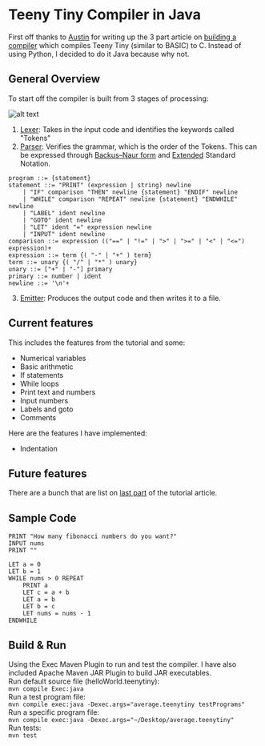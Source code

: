 # Teeny Tiny Compiler in Java
First off thanks to [Austin](https://austinhenley.com/index.html) for writing up the 3 part article on [building a compiler](https://austinhenley.com/blog/teenytinycompiler1.html) which compiles Teeny Tiny (similar to BASIC) to C.
Instead of using Python, I decided to do it Java because why not.

## General Overview
To start off the compiler is built from 3 stages of processing:

![alt text](https://austinhenley.com/blog/images/compilersteps.png)

1. [Lexer](https://austinhenley.com/blog/teenytinycompiler1.html): Takes in the input code and identifies the keywords called "Tokens"
2. [Parser](https://austinhenley.com/blog/teenytinycompiler2.html): Verifies the grammar, which is the order of the Tokens. This can be expressed through [Backus–Naur form](https://en.wikipedia.org/wiki/Backus%E2%80%93Naur_form) and [Extended](https://en.wikipedia.org/wiki/Extended_Backus%E2%80%93Naur_form)  Standard Notation.
```
program ::= {statement}
statement ::= "PRINT" (expression | string) newline
    | "IF" comparison "THEN" newline {statement} "ENDIF" newline
    | "WHILE" comparison "REPEAT" newline {statement} "ENDWHILE" newline
    | "LABEL" ident newline
    | "GOTO" ident newline
    | "LET" ident "=" expression newline
    | "INPUT" ident newline
comparison ::= expression (("==" | "!=" | ">" | ">=" | "<" | "<=") expression)+
expression ::= term {( "-" | "+" ) term}
term ::= unary {( "/" | "*" ) unary}
unary ::= ["+" | "-"] primary
primary ::= number | ident
newline ::= '\n'+
```
3. [Emitter](https://austinhenley.com/blog/teenytinycompiler3.html): Produces the output code and then writes it to a file.

## Current features
This includes the features from the tutorial and some:
- Numerical variables
- Basic arithmetic
- If statements
- While loops
- Print text and numbers
- Input numbers
- Labels and goto
- Comments

Here are the features I have implemented:
- Indentation

## Future features
There are a bunch that are list on [last part](https://austinhenley.com/blog/teenytinycompiler3.html) of the tutorial article.
<br>

## Sample Code
```
PRINT "How many fibonacci numbers do you want?"
INPUT nums
PRINT ""

LET a = 0
LET b = 1
WHILE nums > 0 REPEAT
    PRINT a
    LET c = a + b
    LET a = b
    LET b = c
    LET nums = nums - 1
ENDWHILE
```

## Build & Run
Using the Exec Maven Plugin to run and test the compiler. I have also included Apache Maven JAR Plugin to build JAR executables.
<br>
Run default source file (helloWorld.teenytiny): <br>
```mvn compile Exec:java```
<br>
Run a test program file: <br>
```mvn compile exec:java -Dexec.args="average.teenytiny testPrograms"```
<br>
Run a specific program file: <br>
```mvn compile exec:java -Dexec.args="~/Desktop/average.teenytiny"```
<br>
Run tests: <br>
```mvn test```
